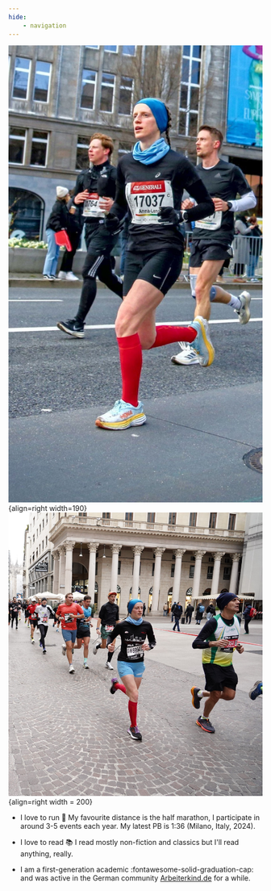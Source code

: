 ```yaml
---
hide: 
    - navigation
---
```


![eckert](assets/images/halfberlin.jpg){align=right width=190}
![eckert](assets/images/milano_half_crop.jpg){align=right width = 200}

- I love to run :runner: My favourite distance is the half marathon, I participate in around 3-5 events each year. My latest PB is 1:36 (Milano, Italy, 2024). 

- I love to read :books: I read mostly non-fiction and classics but I'll read anything, really. 

- I am a first-generation academic :fontawesome-solid-graduation-cap: and was active in the German community [Arbeiterkind.de](https://www.arbeiterkind.de/) for a while. 


